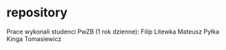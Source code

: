 # repository

Prace wykonali studenci PwZB (1 rok dzienne):
Filip Litewka
Mateusz Pyłka
Kinga Tomasiewicz
